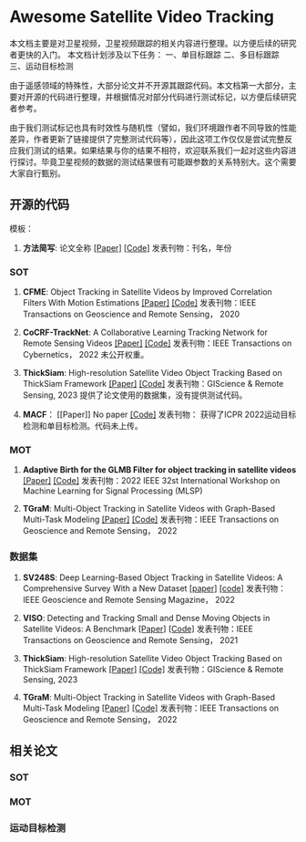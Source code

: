 # Awesome Satellite Video Tracking

本文档主要是对卫星视频，卫星视频跟踪的相关内容进行整理。以方便后续的研究者更快的入门。
本文档计划涉及以下任务：
一、单目标跟踪
二、多目标跟踪
三、运动目标检测

由于遥感领域的特殊性，大部分论文并不开源其跟踪代码。本文档第一大部分，主要对开源的代码进行整理，并根据情况对部分代码进行测试标记，以方便后续研究者参考。

由于我们测试标记也具有时效性与随机性（譬如，我们环境跟作者不同导致的性能差异，作者更新了链接提供了完整测试代码等），因此这项工作仅仅是尝试完整反应我们测试的结果。如果结果与你的结果不相符，欢迎联系我们一起对这些内容进行探讨。毕竟卫星视频的数据的测试结果很有可能跟参数的关系特别大。这个需要大家自行甄别。

## 开源的代码

模板：

1. **方法简写**: 论文全称 [[Paper]]() [[Code]]() 
发表刊物：刊名，年份

### SOT

1. **CFME**: Object Tracking in Satellite Videos by Improved Correlation Filters With Motion Estimations 
[[Paper]]() [[Code]](https://github.com/SY-Xuan/CFME) 
发表刊物：IEEE Transactions on Geoscience and Remote Sensing， 2020

1. **CoCRF-TrackNet**: A Collaborative Learning Tracking Network for Remote Sensing Videos 
[[Paper]](https://ieeexplore.ieee.org/abstract/document/9819825) [[Code]](https://github.com/Dawn5786/CoCRF-TrackNet) 
发表刊物：IEEE Transactions on Cybernetics， 2022
未公开权重。

1. **ThickSiam**: High-resolution Satellite Video Object Tracking Based on ThickSiam Framework 
[[Paper]]() [[Code]](https://github.com/CVEO/ThickSiam) 
发表刊物：GIScience \& Remote Sensing, 2023
提供了论文使用的数据集，没有提供测试代码。

1. **MACF**： 
[[Paper]] No paper [[Code]](https://github.com/binlin-cv/MACF)
发表刊物：
获得了ICPR 2022运动目标检测和单目标检测。代码未上传。

### MOT

1. **Adaptive Birth for the GLMB Filter for object tracking in satellite videos** [[Paper]](https://ieeexplore.ieee.org/abstract/document/9943411/) [[Code]](https://github.com/binlin-cv/MACF)
发表刊物：2022 IEEE 32st International Workshop on Machine Learning for Signal Processing (MLSP)

1. **TGraM**: Multi-Object Tracking in Satellite Videos with Graph-Based Multi-Task Modeling [[Paper]]() [[Code]](https://github.com/zuzi2015/TGraM)
发表刊物：IEEE Transactions on Geoscience and Remote Sensing， 2022

### 数据集
1. **SV248S**: Deep Learning-Based Object Tracking in Satellite Videos: A Comprehensive Survey With a New Dataset [[paper]](https://ieeexplore.ieee.org/document/9875020) [[code]](https://github.com/xdai-dlgvv/sv_dataset)
发表刊物：IEEE Geoscience and Remote Sensing Magazine， 2022

3. **VISO**: Detecting and Tracking Small and Dense Moving Objects in Satellite Videos: A Benchmark 
[[Paper]]() [[Code]](https://github.com/QingyongHu/VISO) 
发表刊物：IEEE Transactions on Geoscience and Remote Sensing， 2021

1. **ThickSiam**: High-resolution Satellite Video Object Tracking Based on ThickSiam Framework 
[[Paper]]() [[Code]](https://github.com/CVEO/ThickSiam) 
发表刊物：GIScience \& Remote Sensing, 2023

1. **TGraM**: Multi-Object Tracking in Satellite Videos with Graph-Based Multi-Task Modeling 
[[Paper]]() [[Code]](https://github.com/zuzi2015/TGraM)
发表刊物：IEEE Transactions on Geoscience and Remote Sensing， 2022

## 相关论文
### SOT
### MOT
### 运动目标检测